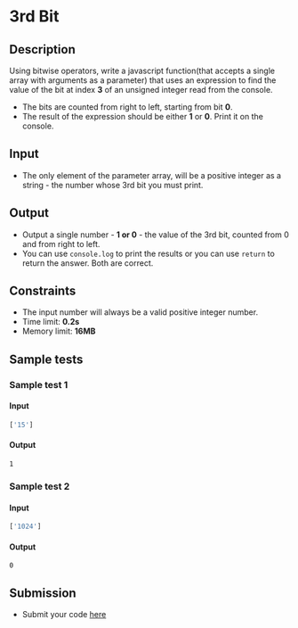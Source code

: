 # 3rd Bit

## Description
Using bitwise operators, write a javascript function(that accepts a single array with arguments as a parameter) that uses an expression to find the value of the bit at index **3** of an unsigned integer read from the console.
  - The bits are counted from right to left, starting from bit **0**.
  - The result of the expression should be either **1** or **0**. Print it on the console.

## Input
- The only element of the parameter array, will be a positive integer as a string - the number whose 3rd bit you must print.

## Output
- Output a single number - **1 or 0** - the value of the 3rd bit, counted from 0 and from right to left.
- You can use `console.log` to print the results or you can use `return` to return the answer. Both are correct.

## Constraints
- The input number will always be a valid positive integer number.
- Time limit: **0.2s**
- Memory limit: **16MB**

## Sample tests

### Sample test 1

#### Input
```js
['15']
```

#### Output
```
1
```

### Sample test 2

#### Input
```js
['1024']
```

#### Output
```
0
```

## Submission
- Submit your code [here](http://bgcoder.com/Contests/Compete/Index/357#4)
